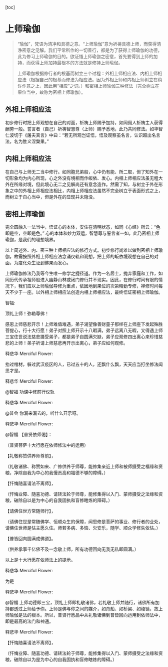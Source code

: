 [toc]

# 上师瑜伽

>“瑜伽”，梵语为清净和具德之意。“上师瑜伽”意为祈祷具德上师，而获得清净密意之见解。我们平常所作的一切善行，都是为了获得上师瑜伽的功德，此为修习上师瑜伽的目的。欲证悟上师瑜伽之密意，首先要得到上师的加持，而获得上师加持最根本的方法就是修持上师瑜伽。
>
>​    上师瑜伽根据修行者的根基而树立三个过程：外相上师相应法、内相上师相应法（根据自己的根基而修法为相应法。因为外相上师和内相上师树立在稍许作意之上，因此用“相应”之词。）和密相上师瑜伽三种修法（完全树立在果位当中，故称为密相上师瑜伽）。

## 外相上师相应法

初步修行时把上师观想在自己的对面，祈祷上师赐予加持，如同佣人祈祷主人获得酬劳一般。誓言者（自己）祈祷智慧尊（上师）赐予悉地，此乃共同修法。如华智仁波切于《屠夫真言》中曰：“若无所观岂证悟，悟及观察虽名言，认识超出名言法，名为胜义涅槃果。”

## 内相上师相应法

在自己与上师无二当中修行。如同胞兄弟般，心中仍有能、所二取，但了知外在一切形象均为内心所现，心之外没有境相而作皈依、发心。内相上师相应法虽无粗大外在所缘对境，但此境心无二之见解尚还有意念造作。然需了知，与树立于外在形象之中的外相上师相应法相比，内相上师相应法虽然不完全树立于表面形式之上，而树立于自心当中，但是外在的显现并未隐没。

## 密相上师瑜伽

完全圆融入一法当中，悟证心的本体，安住在清明状态，如同《心经》所云：“色即是空，空即是色。” 心的本体和妙力双运，智慧尊与誓言者一如，此乃密相上师瑜伽，是我们的理想境界。

 以上简述外、内、密三种上师相应法的修行方式。初步修行尚难以做到密相上师瑜伽，故需按照外相上师相应法念诵仪轨和观想，把上师的皈依境观想在自己的对面，为度化众生证到佛果而发心。

  上师瑜伽修法乃我等今生唯一修学之捷径道。作为一名居士，抛弃家庭和工作，如同历代传承祖师般进入幽静山林或闭门修行并不现实。因此，在修行时间有限的情况下，我们应以上师瑜伽导修为重点，依因地到果位的次第精勤专修，禅修时间每天不少于一座。以外相上师相应法创造内相上师相应法，最终悟证密相上师瑜伽。

智福:

顶礼上师！弥勒尊佛！

感恩上师慈悲开示！上师难值难遇，弟子渴望像善财童子那样在上师座下发起殊胜菩提心，行十大行愿！弟子对照上师开示十八暇满，弟子远离八无暇，又得遇上师三宝住世说法慈悲摄受弟子，都是弟子自圆满欠缺，弟子应观修四出离心来珍惜慈悲的上师！弟子祈请上师慈悲再开示出离心，弟子应如何观修。

 

释悲华 Merciful Flower:

抬过棺材，躲过武汉疫区的人，已过五十的人，还飘什么飘，天天应当打坐修法闻思才是。

 

释悲华 Merciful Flower:

@智福 功课中修前行仪轨

 

释悲华 Merciful Flower:

@普会 你漏来漏去的，听什么开示呀。

 

释悲华 Merciful Flower:

@智福 【普贤依师偈】：

（普贤菩萨十大行愿在依师修法中的运用）

 

【礼敬称赞供养师尊前】，

（礼敬诸佛、称赞如来、广修供养于师尊，能修集亲近上师和被师摄受之福缘和资粮，净除自我为中心的我慢贡高和福德不够的障碍。）

 

【忏悔随喜请法不离师】，

（忓悔业障、随喜功德、请转法轮于师尊，能修集得以入门、蒙师摄受之法缘和资粮，破除自以是为中心的自我固执和盲修瞎炼的障碍。）

 

【请佛住世方常随师行】，

（请佛住世是常随佛学、恒顺众生的保障，闻思修是菩萨的事业、修行者的业处，请佛住世师是怙主愿久住。师若多病、多恼、欠安乐，随学、顺众学修失依怙。）

 

【普皆回向圆满成佛道】。

（供养承事千亿佛不及一念敬上师，所有功德回向无我无私即圆满。）

 

以上是十大行愿在依师法上的提示。

 

释悲华 Merciful Flower:

为是

 

释悲华 Merciful Flower:

@智福 上师功德即三宝，顶礼上师即礼敬诸佛，若礼敬上师并随行，诸佛所有加持都透过上师给予你。上师是佛与你之间的媒介，如舟船、如桥梁、如棱镜，故上师瑜伽是法的根本。所以，普贤行愿品中从礼敬诸佛到普皆回向运用到依师法中，即是最高的法门和神通。

 

释悲华 Merciful Flower:

【忏悔随喜请法不离师】，

（忓悔业障、随喜功德、请转法轮于师尊，能修集得以入门、蒙师摄受之法缘和资粮，破除自以为是为中心的自我固执和盲修瞎炼的障碍。）

 

 
